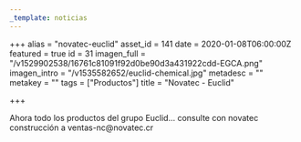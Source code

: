 ```yaml
---
_template: noticias
---
```







+++
alias = "novatec-euclid"
asset_id = 141
date = 2020-01-08T06:00:00Z
featured = true
id = 31
imagen_full = "/v1529902538/16761c81091f92d0be90d3a431922cdd-EGCA.png"
imagen_intro = "/v1535582652/euclid-chemical.jpg"
metadesc = ""
metakey = ""
tags = ["Productos"]
title = "Novatec - Euclid"

+++
<p>Ahora todo los productos del grupo Euclid... consulte con novatec construcción a ventas-nc@novatec.cr</p>
